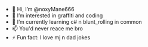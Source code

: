 - 👋 Hi, I’m @noxyMane666
- 👀 I’m interested in graffiti and coding
- 🌱 I’m currently learning c# n blunt_rolling in common
- 📫 You'd never reace me bro
- ⚡ Fun fact: I love mj n dad jokes

<!---
noxyMane666/noxyMane666 is a ✨ special ✨ repository because its `README.md` (this file) appears on your GitHub profile.
You can click the Preview link to take a look at your changes.
--->
